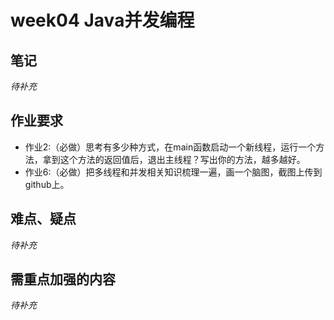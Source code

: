 # week04 Java并发编程
## 笔记
*待补充*
## 作业要求
- 作业2:（必做）思考有多少种方式，在main函数启动一个新线程，运行一个方法，拿到这个方法的返回值后，退出主线程？写出你的方法，越多越好。
- 作业6:（必做）把多线程和并发相关知识梳理一遍，画一个脑图，截图上传到github上。
## 难点、疑点
*待补充*
## 需重点加强的内容
*待补充*
